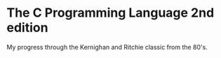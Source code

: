 # The C Programming Language 2nd edition

My progress through the Kernighan and Ritchie classic from the 80's.
